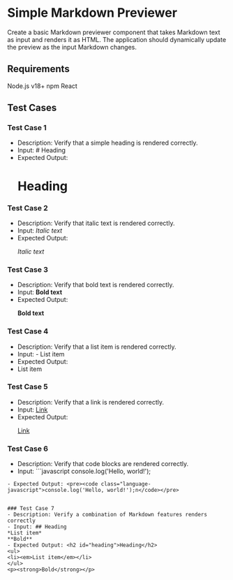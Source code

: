 # Simple Markdown Previewer

Create a basic Markdown previewer component that takes Markdown text as input and renders it as HTML. The application should dynamically update the preview as the input Markdown changes.

## Requirements
Node.js v18+
npm
React

## Test Cases
### Test Case 1
- Description: Verify that a simple heading is rendered correctly.
- Input: # Heading
- Expected Output: <h1 id="heading">Heading</h1>


### Test Case 2
- Description: Verify that italic text is rendered correctly.
- Input: *Italic text*
- Expected Output: <p><em>Italic text</em></p>


### Test Case 3
- Description: Verify that bold text is rendered correctly.
- Input: **Bold text**
- Expected Output: <p><strong>Bold text</strong></p>


### Test Case 4
- Description: Verify that a list item is rendered correctly.
- Input: - List item
- Expected Output: <ul>
<li>List item</li>
</ul>


### Test Case 5
- Description: Verify that a link is rendered correctly.
- Input: [Link](https://www.example.com)
- Expected Output: <p><a href="https://www.example.com">Link</a></p>


### Test Case 6
- Description: Verify that code blocks are rendered correctly.
- Input: ```javascript
console.log('Hello, world!');
```
- Expected Output: <pre><code class="language-javascript">console.log('Hello, world!');n</code></pre>


### Test Case 7
- Description: Verify a combination of Markdown features renders correctly
- Input: ## Heading
*List item*
**Bold**
- Expected Output: <h2 id="heading">Heading</h2>
<ul>
<li><em>List item</em></li>
</ul>
<p><strong>Bold</strong></p>
